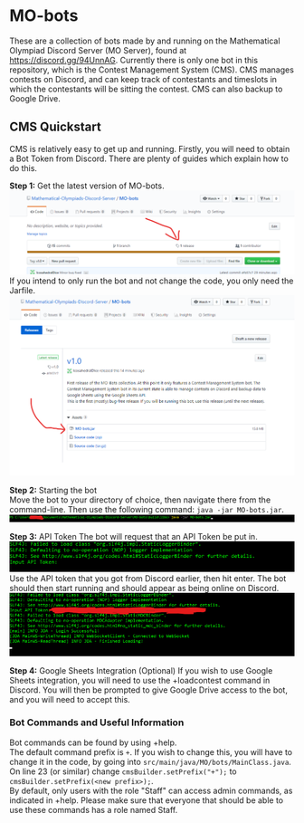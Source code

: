# MO-bots
These are a collection of bots made by and running on the Mathematical Olympiad Discord Server (MO Server), 
found at <https://discord.gg/94UnnAG>. Currently there is only one bot in this repository, which is the 
Contest Management System (CMS). CMS manages contests on Discord, and can keep track of contestants and timeslots
in which the contestants will be sitting the contest. CMS can also backup to Google Drive. 

## CMS Quickstart
CMS is relatively easy to get up and running. Firstly, you will need to obtain a Bot Token from Discord. There are
plenty of guides which explain how to do this. <br>

**Step 1:** Get the latest version of MO-bots. 
<img src = "docs/releases.png">
If you intend to only run the bot and not change the code, you only need the Jarfile. 
<img src = "docs/get-jarfile.png">

**Step 2:** Starting the bot <br>
Move the bot to your directory of choice, then navigate there from the command-line. Then use the following
command: `java -jar MO-bots.jar`. 
<img src = "docs/start-jar.png">

**Step 3:** API Token
The bot will request that an API Token be put in. 
<img src = "docs/input-api-token.png"> <br>
Use the API token that you got from Discord earlier, then hit enter. The bot should then start running and should
appear as being online on Discord. 
<img src = "docs/done-loading.png">

**Step 4:** Google Sheets Integration (Optional)
If you wish to use Google Sheets integration, you will need to use the +loadcontest command in Discord. You will
then be prompted to give Google Drive access to the bot, and you will need to accept this. 

### Bot Commands and Useful Information
Bot commands can be found by using +help. <br>
The default command prefix is `+`. If you wish to change this, you will have to change it in the code, by going
into `src/main/java/MO/bots/MainClass.java`. On line 23 (or similar) change `cmsBuilder.setPrefix("+");` to 
`cmsBuilder.setPrefix(<new prefix>);`. <br>
By default, only users with the role "Staff" can access admin commands, as indicated in +help. Please make sure 
that everyone that should be able to use these commands has a role named Staff. 
